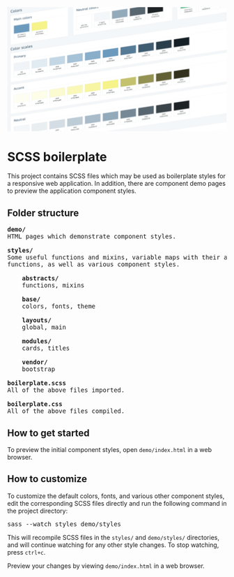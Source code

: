 <img src="images/screenshots/scss-boilerplate-1600.png" alt="" style="margin: 0 auto; max-width: 100%;" />


# SCSS boilerplate

This project contains SCSS files which may be used as boilerplate styles
for a responsive web application. In addition, there are component demo
pages to preview the application component styles.


## Folder structure

<pre>
<strong>demo/</strong>
HTML pages which demonstrate component styles.

<strong>styles/</strong>
Some useful functions and mixins, variable maps with their accessor
functions, as well as various component styles.

    <strong>abstracts/</strong>
    functions, mixins

    <strong>base/</strong>
    colors, fonts, theme

    <strong>layouts/</strong>
    global, main

    <strong>modules/</strong>
    cards, titles

    <strong>vendor/</strong>
    bootstrap
    
<strong>boilerplate.scss</strong>
All of the above files imported.

<strong>boilerplate.css</strong>
All of the above files compiled.
</pre>


## How to get started

To preview the initial component styles, open
<code>demo/index.html</code> in a web browser.


## How to customize

To customize the default colors, fonts, and various other component
styles, edit the corresponding SCSS files directly and run the following
command in the project directory:

<pre>
sass --watch styles demo/styles
</pre>

This will recompile SCSS files in the <code>styles/</code> and
<code>demo/styles/</code> directories, and will continue watching for
any other style changes. To stop watching, press <code>ctrl+c</code>.

Preview your changes by viewing <code>demo/index.html</code> in a web
browser.
